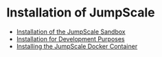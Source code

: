 # Installation of JumpScale

- [Installation of the JumpScale Sandbox](Installation/JS8.md)
- [Installation for Development Purposes](Installation/JSDevelopment.md)
- [Installing the JumpScale Docker Container](Installation/JSDocker.md)

